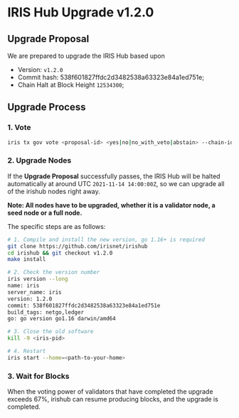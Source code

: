 # IRIS Hub Upgrade v1.2.0

## Upgrade Proposal

We are prepared to upgrade the IRIS Hub based upon

- Version: `v1.2.0`
- Commit hash: 538f601827ffdc2d3482538a63323e84a1ed751e;
- Chain Halt at Block Height `12534300`;

## Upgrade Process

### 1. Vote

```bash
iris tx gov vote <proposal-id> <yes|no|no_with_veto|abstain> --chain-id irishub-1 --fees 0.3iris --from <MyWallet>
```

### 2. Upgrade Nodes

If the  **Upgrade Proposal**  successfully passes, the IRIS Hub will be halted automatically at around UTC `2021-11-14 14:00:00Z`, so we can upgrade all of the irishub nodes right away.

**Note: All nodes have to be upgraded, whether it is a validator node, a seed node or a full node.**

The specific steps are as follows:

```bash
# 1. Compile and install the new version, go 1.16+ is required
git clone https://github.com/irisnet/irishub
cd irishub && git checkout v1.2.0
make install

# 2. Check the version number
iris version --long
name: iris
server_name: iris
version: 1.2.0
commit: 538f601827ffdc2d3482538a63323e84a1ed751e
build_tags: netgo,ledger
go: go version go1.16 darwin/amd64

# 3. Close the old software
kill -9 <iris-pid>

# 4. Restart
iris start --home=<path-to-your-home>
```

### 3. Wait for Blocks

When the voting power of validators that have completed the upgrade exceeds 67%, irishub can resume producing blocks, and the upgrade is completed.
